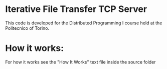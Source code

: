 # Iterative File Transfer TCP Server
This code is developed for the Distributed Programming I course held at the Politecnico of Torino.

# How it works:
For how it works see the "How It Works" text file inside the source folder 
